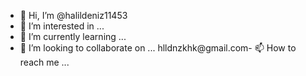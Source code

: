 - 👋 Hi, I’m @halildeniz11453
- 👀 I’m interested in ...
- 🌱 I’m currently learning ...
- 💞️ I’m looking to collaborate on ...
hlldnzkhk@gmail.com- 📫 How to reach me ...

<!---
halildeniz11453/halildeniz11453 is a ✨ special ✨ repository because its `README.md` (this file) appears on your GitHub profile.
You can click the Preview link to take a look at your changes.
--->
